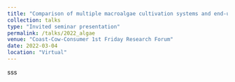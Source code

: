 ```yaml
---
title: "Comparison of multiple macroalgae cultivation systems and end‑use strategies based upon life cycle assessment"
collection: talks
type: "Invited seminar presentation"
permalink: /talks/2022_algae
venue: "Coast‑Cow‑Consumer 1st Friday Research Forum"
date: 2022-03-04
location: "Virtual"
---
```


sss
